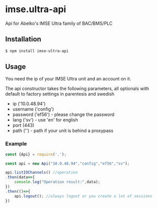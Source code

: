 imse.ultra-api
==============

Api for Abelko's IMSE Ultra family of BAC/BMS/PLC

## Installation

```sh
$ npm install imse-ultra-api
```

## Usage

You need the ip of your IMSE Ultra unit and an account on it.

The api constructor takes the following parameters, all optionals with default to factory settings in parentesis and swedish
* ip ('10.0.48.94')
* username ('config')
* password ('ef56') - please change the password
* lang ('sv') - use 'en' for english
* port (443) 
* path ('') - path if your unit is behind a proxypass

### Example
```js
const {Api} = require('.');

const api = new Api("10.0.48.94","config","ef56","sv");

api.listIOChannels() //operation
.then(data=>{
    console.log("Operation result:",data);
})
.then(()=>{
    api.logout(); //always logout or you create a lot of sessions
})
```
